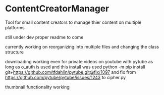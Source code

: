 # ContentCreatorManager
Tool for small content creators to manage thier content on multiple platforms

still under dev proper readme to come

currently working on reorganizing into multiple files and changing the class structure

downloading working even for private videos on youtube with pytube as long as o_auth is used and this install was used python -m pip install git+https://github.com/tfdahlin/pytube.git@fix/1097 and fix from https://github.com/pytube/pytube/issues/1243 to cipher.py

thumbnail functionality working